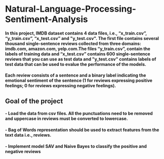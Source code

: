 # Natural-Language-Processing-Sentiment-Analysis

#### In this project, IMDB dataset contains 4 data files, i.e., “x_train.csv”, “y_train.csv”, “x_test.csv” and "y_test.csv". The first file contains several thousand single-sentence reviews collected from three domains: imdb.com, amazon.com, yelp.com.The files “y_train.csv”, contain the labels of training data and “x_test.csv” contains 600 single-sentence reviews that you can use as test data and "y_test.csv" contains labels of test data that can be used to evalue the performance of the models.

#### Each review consists of a sentence and a binary label indicating the emotional sentiment of the sentence (1 for reviews expressing positive feelings; 0 for reviews expressing negative feelings). 

## Goal of the project

#### - Load the data from csv files. All the punctuations need to be removed and uppercase in reviews must be converted to lowercase.

#### - Bag of Words representation should be used to extract features from the text data i.e., reviews.

#### - Implement model SAV and Naive Bayes to classify the positive and negative reviews
